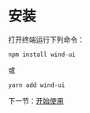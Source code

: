 # 安装

打开终端运行下列命令：

```
npm install wind-ui
```

或

```
yarn add wind-ui
```

下一节：[开始使用](#/doc/get-started)